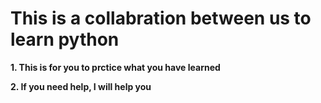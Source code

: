 # This is a collabration between us to learn python

**1. This is for you to prctice what you have learned**

**2. If you need help, I will help you**